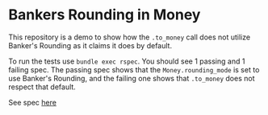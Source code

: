 # Bankers Rounding in Money

This repository is a demo to show how the `.to_money` call does not utilize Banker's Rounding as it claims it does by default. 

To run the tests use `bundle exec rspec`. You should see 1 passing and 1 failing spec. The passing spec shows that the `Money.rounding_mode` is set to use Banker's Rounding, and the failing one shows that `.to_money` does not respect that default.

See spec [here](/spec/helpers/to_money_helper_spec.rb)
